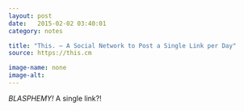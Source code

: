```yaml
---
layout: post
date:   2015-02-02 03:40:01
category: notes

title: "This. — A Social Network to Post a Single Link per Day"
source: https://this.cm

image-name: none 
image-alt:
---
```


_BLASPHEMY!_ A single link?!


